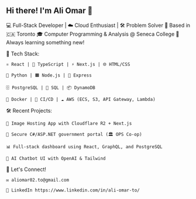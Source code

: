 ## Hi there! I'm Ali Omar 👋
💻 Full-Stack Developer | ☁️ Cloud Enthusiast | 🛠 Problem Solver
📍 Based in  🇨🇦 Toronto
🎓 Computer Programming & Analysis @ Seneca College
🧠 Always learning something new!

<!--
**AliOmarTO/AliOmarTO** is a ✨ _special_ ✨ repository because its `README.md` (this file) appears on your GitHub profile.

Here are some ideas to get you started:

- 🔭 I’m currently working on ...
- 🌱 I’m currently learning ...
- 👯 I’m looking to collaborate on ...
- 🤔 I’m looking for help with ...
- 💬 Ask me about ...
- 📫 How to reach me: ...
- 😄 Pronouns: ...
- ⚡ Fun fact: ...
-->

🧰 Tech Stack:

    ⚛️ React | 🧪 TypeScript | ⚡ Next.js | 🌐 HTML/CSS

    🐍 Python | 🟫 Node.js | 🚀 Express

    🗄️ PostgreSQL | 🧾 SQL | 📦 DynamoDB

    🐳 Docker | 🔁 CI/CD | ☁️ AWS (ECS, S3, API Gateway, Lambda)

🛠 Recent Projects:

    📸 Image Hosting App with Cloudflare R2 + Next.js

    🔐 Secure C#/ASP.NET government portal (🏛️ OPS Co-op)

    📊 Full-stack dashboard using React, GraphQL, and PostgreSQL

    🤖 AI Chatbot UI with OpenAI & Tailwind

💬 Let's Connect!

    ✉️ aliomar02.to@gmail.com

    🔗 LinkedIn https://www.linkedin.com/in/ali-omar-to/

